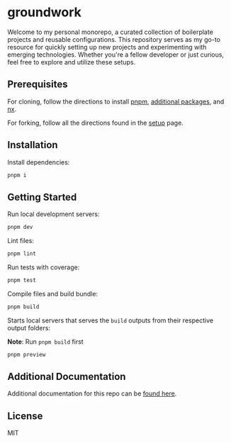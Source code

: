 # groundwork

Welcome to my personal monorepo, a curated collection of boilerplate projects and reusable configurations. This repository serves as my go-to resource for quickly setting up new projects and experimenting with emerging technologies. Whether you're a fellow developer or just curious, feel free to explore and utilize these setups.

## Prerequisites

For cloning, follow the directions to install [pnpm](docs/repo/SETUP.md#pnpm), [additional packages](docs/repo/SETUP.md#additional-packages), and [nx](docs/repo/SETUP.md#nx).

For forking, follow all the directions found in the [setup](docs/repo/SETUP.md) page.

## Installation

Install dependencies:

```bash
pnpm i
```

## Getting Started

Run local development servers:

```bash
pnpm dev
```

Lint files:

```bash
pnpm lint
```

Run tests with coverage:

```bash
pnpm test
```

Compile files and build bundle:

```bash
pnpm build
```

Starts local servers that serves the `build` outputs from their respective output folders:

**Note**: Run `pnpm build` first

```bash
pnpm preview
```

## Additional Documentation

Additional documentation for this repo can be [found here](docs/repo/README.md).

## License

MIT
